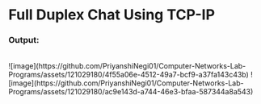 # Full Duplex Chat Using TCP-IP

### Output:
<br>
![image](https://github.com/PriyanshiNegi01/Computer-Networks-Lab-Programs/assets/121029180/4f55a06e-4512-49a7-bcf9-a37fa143c43b)
![image](https://github.com/PriyanshiNegi01/Computer-Networks-Lab-Programs/assets/121029180/ac9e143d-a744-46e3-bfaa-587344a8a543)
